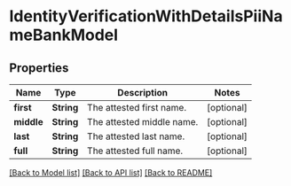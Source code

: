 # IdentityVerificationWithDetailsPiiNameBankModel

## Properties
Name | Type | Description | Notes
------------ | ------------- | ------------- | -------------
**first** | **String** | The attested first name. | [optional] 
**middle** | **String** | The attested middle name. | [optional] 
**last** | **String** | The attested last name. | [optional] 
**full** | **String** | The attested full name. | [optional] 

[[Back to Model list]](../README.md#documentation-for-models) [[Back to API list]](../README.md#documentation-for-api-endpoints) [[Back to README]](../README.md)


